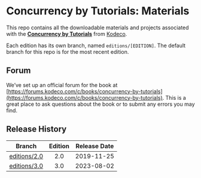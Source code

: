# Concurrency by Tutorials: Materials

This repo contains all the downloadable materials and projects associated with the **[Concurrency by Tutorials](https://www.kodeco.com/products/concurrency-by-tutorials)** from [Kodeco](https://www.kodeco.com).

Each edition has its own branch, named `editions/[EDITION]`. The default branch for this repo is for the most recent edition.

## Forum

We’ve set up an official forum for the book at [https://forums.kodeco.com/c/books/concurrency-by-tutorials](https://forums.kodeco.com/c/books/concurrency-by-tutorials). This is a great place to ask questions about the book or to submit any errors you may find.

## Release History

| Branch                                                                           | Edition | Release Date |
| -------------------------------------------------------------------------------- |:-------:|:------------:|
| [editions/2.0](https://github.com/kodecocodes/con-materials/tree/editions/2.0) | 2.0     | 2019-11-25   |
| [editions/3.0](https://github.com/kodecocodes/con-materials/tree/editions/3.0) | 3.0     | 2023-08-02   |
